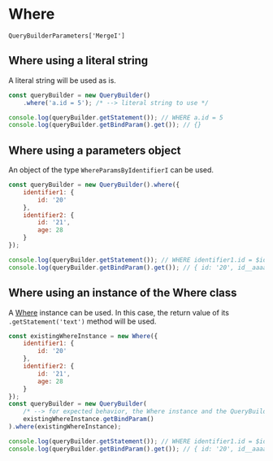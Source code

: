 # Where
`QueryBuilderParameters['MergeI']`

## Where using a literal string
A literal string will be used as is.

```js
const queryBuilder = new QueryBuilder()
    .where('a.id = 5'); /* --> literal string to use */

console.log(queryBuilder.getStatement()); // WHERE a.id = 5
console.log(queryBuilder.getBindParam().get()); // {}
```

## Where using a parameters object

An object of the type `WhereParamsByIdentifierI` can be used.

```js
const queryBuilder = new QueryBuilder().where({
    identifier1: {
        id: '20'
    },
    identifier2: {
        id: '21',
        age: 28
    }
});

console.log(queryBuilder.getStatement()); // WHERE identifier1.id = $id AND identifier2.id = $id__aaaa AND identifier2.age = $age
console.log(queryBuilder.getBindParam().get()); // { id: '20', id__aaaa: '21', age: 28 }
```

## Where using an instance of the Where class
A [Where](../Where-Parameters.md) instance can be used. In this case, the return value of its `.getStatement('text')` method will be used.

```js
const existingWhereInstance = new Where({
    identifier1: {
        id: '20'
    },
    identifier2: {
        id: '21',
        age: 28
    }
});
const queryBuilder = new QueryBuilder(
    /* --> for expected behavior, the Where instance and the QueryBuilder instance should use the same BindParam */
    existingWhereInstance.getBindParam()
).where(existingWhereInstance);

console.log(queryBuilder.getStatement()); // WHERE identifier1.id = $id AND identifier2.id = $id__aaaa AND identifier2.age = $age
console.log(queryBuilder.getBindParam().get()); // { id: '20', id__aaaa: '21', age: 28 }
```
